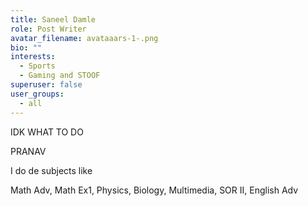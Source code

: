 ```yaml
---
title: Saneel Damle
role: Post Writer
avatar_filename: avataaars-1-.png
bio: ""
interests:
  - Sports
  - Gaming and STOOF
superuser: false
user_groups:
  - all
---
```

IDK WHAT TO DO

PRANAV



I do de subjects like

Math Adv, Math Ex1, Physics, Biology, Multimedia, SOR II, English Adv